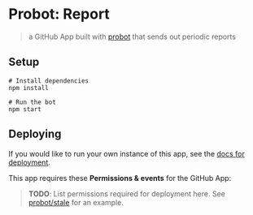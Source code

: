 # Probot: Report

> a GitHub App built with [probot](https://github.com/probot/probot) that sends out periodic reports

## Setup

```
# Install dependencies
npm install

# Run the bot
npm start
```

## Deploying

If you would like to run your own instance of this app, see the [docs for deployment](https://probot.github.io/docs/deployment/).

This app requires these **Permissions & events** for the GitHub App:

> **TODO**: List permissions required for deployment here. See [probot/stale](https://github.com/probot/stale/blob/master/docs/deploy.md) for an example.
